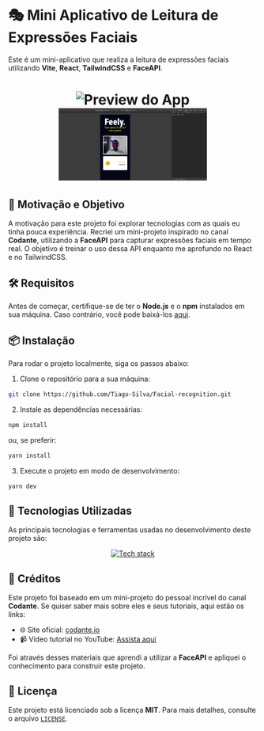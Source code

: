 # 🎭 Mini Aplicativo de Leitura de Expressões Faciais
Este é um mini-aplicativo que realiza a leitura de expressões faciais utilizando **Vite**, **React**, **TailwindCSS** e **FaceAPI**.

<h1 align="center">
    <img src="./public/tela01.gif" width="300" alt="Preview do App"/>
    <img src="./public/tela02.png" width="300" alt="Interface do App"/>
</h1>

## 🚀 Motivação e Objetivo

A motivação para este projeto foi explorar tecnologias com as quais eu tinha pouca experiência. Recriei um mini-projeto inspirado no canal **Codante**, utilizando a **FaceAPI** para capturar expressões faciais em tempo real. O objetivo é treinar o uso dessa API enquanto me aprofundo no React e no TailwindCSS.

## 🛠️ Requisitos

Antes de começar, certifique-se de ter o **Node.js** e o **npm** instalados em sua máquina. Caso contrário, você pode baixá-los [aqui](https://nodejs.org).

## 📦 Instalação

Para rodar o projeto localmente, siga os passos abaixo:

1. Clone o repositório para a sua máquina:

```bash
git clone https://github.com/Tiago-Silva/Facial-recognition.git
```

2. Instale as dependências necessárias:

```bash
npm install
```
ou, se preferir:

```bash
yarn install
```

3. Execute o projeto em modo de desenvolvimento:

```bash
yarn dev
```

## 🌟 Tecnologias Utilizadas

As principais tecnologias e ferramentas usadas no desenvolvimento deste projeto são:

<p align="center">
  <a href="https://skillicons.dev">
    <img src="https://skillicons.dev/icons?i=react,tailwind,git,github,linux,html,javascript,vite" alt="Tech stack"/>
  </a>
</p>

## 🏅 Créditos

Este projeto foi baseado em um mini-projeto do pessoal incrível do canal **Codante**. Se quiser saber mais sobre eles e seus tutoriais, aqui estão os links:

- 🌐 Site oficial: [codante.io](https://codante.io/mini-projetos)
- 📹 Vídeo tutorial no YouTube: [Assista aqui](https://www.youtube.com/watch?v=-KFOYGrcpiA)

Foi através desses materiais que aprendi a utilizar a **FaceAPI** e apliquei o conhecimento para construir este projeto.

## 📝 Licença

Este projeto está licenciado sob a licença **MIT**. Para mais detalhes, consulte o arquivo [`LICENSE`](./LICENSE).
